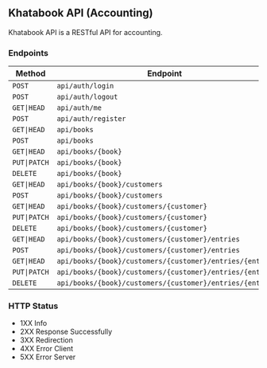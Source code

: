 ## Khatabook API (Accounting)

Khatabook API is a RESTful API for accounting.

### Endpoints

| Method       | Endpoint                                                |
| ------------ | ------------------------------------------------------- |
| `POST`       | `api/auth/login`                                        |
| `POST`       | `api/auth/logout`                                       |
| `GET\|HEAD`  | `api/auth/me`                                           |
| `POST`       | `api/auth/register`                                     |
| `GET\|HEAD`  | `api/books`                                             |
| `POST`       | `api/books`                                             |
| `GET\|HEAD`  | `api/books/{book}`                                      |
| `PUT\|PATCH` | `api/books/{book}`                                      |
| `DELETE`     | `api/books/{book}`                                      |
| `GET\|HEAD`  | `api/books/{book}/customers`                            |
| `POST`       | `api/books/{book}/customers`                            |
| `GET\|HEAD`  | `api/books/{book}/customers/{customer}`                 |
| `PUT\|PATCH` | `api/books/{book}/customers/{customer}`                 |
| `DELETE`     | `api/books/{book}/customers/{customer}`                 |
| `GET\|HEAD`  | `api/books/{book}/customers/{customer}/entries`         |
| `POST`       | `api/books/{book}/customers/{customer}/entries`         |
| `GET\|HEAD`  | `api/books/{book}/customers/{customer}/entries/{entry}` |
| `PUT\|PATCH` | `api/books/{book}/customers/{customer}/entries/{entry}` |
| `DELETE`     | `api/books/{book}/customers/{customer}/entries/{entry}` |

### HTTP Status

-   1XX Info
-   2XX Response Successfully
-   3XX Redirection
-   4XX Error Client
-   5XX Error Server
